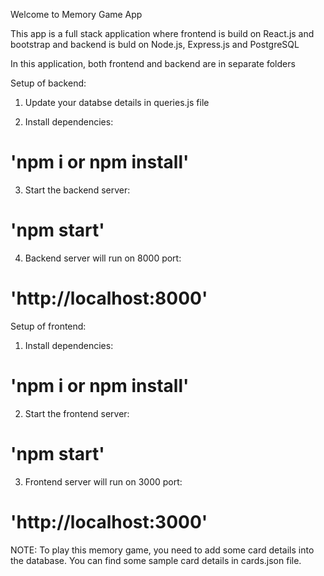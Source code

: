 Welcome to Memory Game App

This app is a full stack application where frontend is build on React.js and bootstrap and backend is buld on Node.js, Express.js and PostgreSQL

In this application, both frontend and backend are in separate folders

Setup of backend:

1. Update your databse details in queries.js file

2. Install dependencies:

# 'npm i or npm install'

3. Start the backend server:

# 'npm start'

4. Backend server will run on 8000 port:

# 'http://localhost:8000'

Setup of frontend:

1. Install dependencies:

# 'npm i or npm install'

2. Start the frontend server:

# 'npm start'

3. Frontend server will run on 3000 port:

# 'http://localhost:3000'

NOTE: To play this memory game, you need to add some card details into the database. You can find some sample card details in cards.json file.
